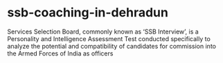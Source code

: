 # ssb-coaching-in-dehradun
Services Selection Board, commonly known as ‘SSB Interview’, is a Personality and Intelligence Assessment Test conducted specifically to analyze the potential and compatibility of candidates for commission into the Armed Forces of India as officers
